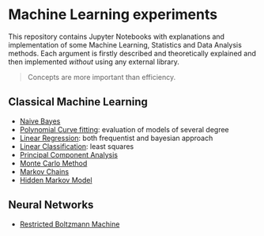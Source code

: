 # Machine Learning experiments
This repository contains Jupyter Notebooks with explanations and implementation of some Machine Learning, Statistics and Data Analysis methods. Each argument is firstly described and theoretically explained and then implemented *without* using any external library.

> Concepts are more important than efficiency.

## Classical Machine Learning
* [Naive Bayes](./notebooks/Naive_Bayes.ipynb )
* [Polynomial Curve fitting](./Polynomial_Curve_Fitting.ipynb): evaluation of models of several degree
* [Linear Regression](./Linear_Regression.ipynb): both frequentist and bayesian approach
* [Linear Classification](./Linear_Classification.ipynb): least squares
* [Principal Component Analysis](./Principal_Component_Analysis.ipynb)
* [Monte Carlo Method](./Monte_Carlo_Method.ipynb)
* [Markov Chains](./Markov_Chains.ipynb)
* [Hidden Markov Model](./Hidden_Markov_Model.ipynb)


## Neural Networks
* [Restricted Boltzmann Machine](./Restricted_Boltzmann_machine.ipynb)
